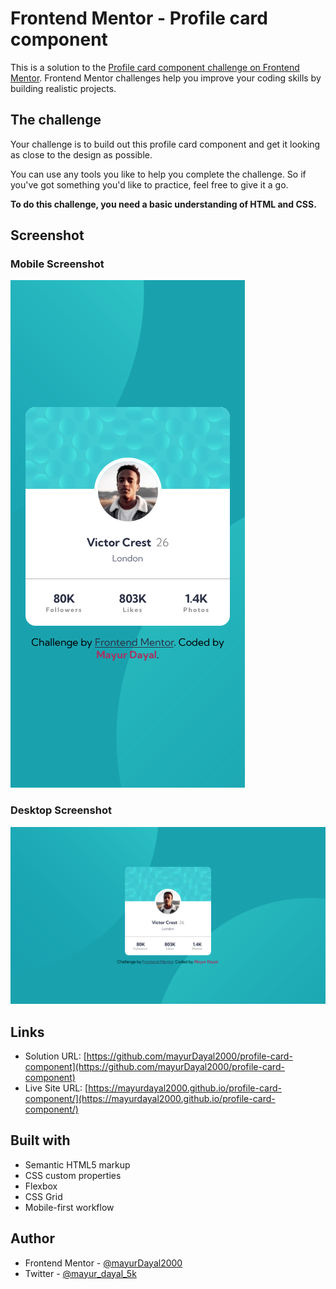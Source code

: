 # Frontend Mentor - Profile card component

This is a solution to the [Profile card component challenge on Frontend Mentor](https://www.frontendmentor.io/challenges/profile-card-component-cfArpWshJ). Frontend Mentor challenges help you improve your coding skills by building realistic projects. 


## The challenge

Your challenge is to build out this profile card component and get it looking as close to the design as possible.

You can use any tools you like to help you complete the challenge. So if you've got something you'd like to practice, feel free to give it a go.

**To do this challenge, you need a basic understanding of HTML and CSS.**

## Screenshot

### Mobile Screenshot
![mobile screenshot](./images/mobile.png)

### Desktop Screenshot
![desktop screenshot](./images/desktop.png)


## Links

- Solution URL: [https://github.com/mayurDayal2000/profile-card-component](https://github.com/mayurDayal2000/profile-card-component)
- Live Site URL: [https://mayurdayal2000.github.io/profile-card-component/](https://mayurdayal2000.github.io/profile-card-component/)

## Built with

- Semantic HTML5 markup
- CSS custom properties
- Flexbox
- CSS Grid
- Mobile-first workflow


## Author

- Frontend Mentor - [@mayurDayal2000](https://www.frontendmentor.io/profile/mayurDayal2000)
- Twitter - [@mayur_dayal_5k](https://twitter.com/mayur_dayal_5k)